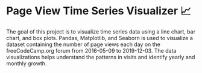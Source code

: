 # Page View Time Series Visualizer 📈

The goal of this project is to visualize time series data using a line chart, bar chart, and box plots. Pandas, Matplotlib, and Seaborn is used to visualize a dataset containing the number of page views each day on the freeCodeCamp.org forum from 2016-05-09 to 2019-12-03. The data visualizations helps understand the patterns in visits and identify yearly and monthly growth.
